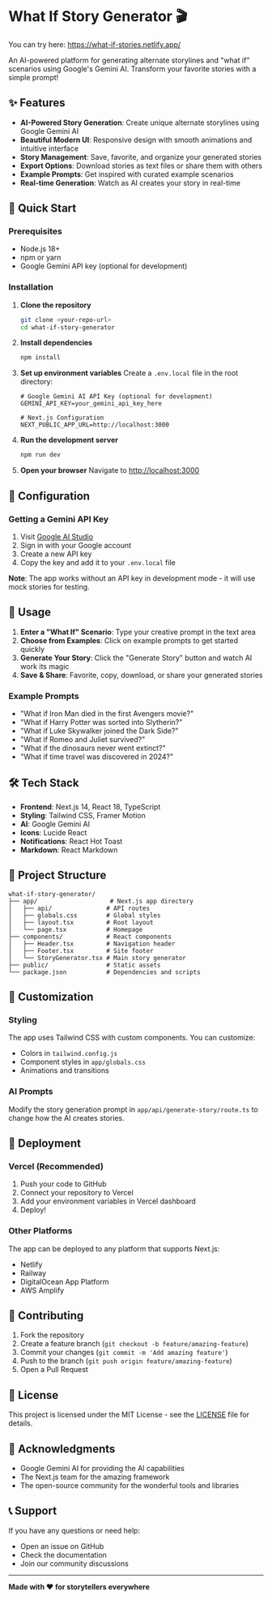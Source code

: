 # What If Story Generator 🎬

You can try here: https://what-if-stories.netlify.app/

An AI-powered platform for generating alternate storylines and "what if" scenarios using Google's Gemini AI. Transform your favorite stories with a simple prompt!

## ✨ Features

- **AI-Powered Story Generation**: Create unique alternate storylines using Google Gemini AI
- **Beautiful Modern UI**: Responsive design with smooth animations and intuitive interface
- **Story Management**: Save, favorite, and organize your generated stories
- **Export Options**: Download stories as text files or share them with others
- **Example Prompts**: Get inspired with curated example scenarios
- **Real-time Generation**: Watch as AI creates your story in real-time

## 🚀 Quick Start

### Prerequisites

- Node.js 18+ 
- npm or yarn
- Google Gemini API key (optional for development)

### Installation

1. **Clone the repository**
   ```bash
   git clone <your-repo-url>
   cd what-if-story-generator
   ```

2. **Install dependencies**
   ```bash
   npm install
   ```

3. **Set up environment variables**
   Create a `.env.local` file in the root directory:
   ```env
   # Google Gemini AI API Key (optional for development)
   GEMINI_API_KEY=your_gemini_api_key_here
   
   # Next.js Configuration
   NEXT_PUBLIC_APP_URL=http://localhost:3000
   ```

4. **Run the development server**
   ```bash
   npm run dev
   ```

5. **Open your browser**
   Navigate to [http://localhost:3000](http://localhost:3000)

## 🔧 Configuration

### Getting a Gemini API Key

1. Visit [Google AI Studio](https://makersuite.google.com/app/apikey)
2. Sign in with your Google account
3. Create a new API key
4. Copy the key and add it to your `.env.local` file

**Note**: The app works without an API key in development mode - it will use mock stories for testing.

## 🎯 Usage

1. **Enter a "What If" Scenario**: Type your creative prompt in the text area
2. **Choose from Examples**: Click on example prompts to get started quickly
3. **Generate Your Story**: Click the "Generate Story" button and watch AI work its magic
4. **Save & Share**: Favorite, copy, download, or share your generated stories

### Example Prompts

- "What if Iron Man died in the first Avengers movie?"
- "What if Harry Potter was sorted into Slytherin?"
- "What if Luke Skywalker joined the Dark Side?"
- "What if Romeo and Juliet survived?"
- "What if the dinosaurs never went extinct?"
- "What if time travel was discovered in 2024?"

## 🛠️ Tech Stack

- **Frontend**: Next.js 14, React 18, TypeScript
- **Styling**: Tailwind CSS, Framer Motion
- **AI**: Google Gemini AI
- **Icons**: Lucide React
- **Notifications**: React Hot Toast
- **Markdown**: React Markdown

## 📁 Project Structure

```
what-if-story-generator/
├── app/                    # Next.js app directory
│   ├── api/               # API routes
│   ├── globals.css        # Global styles
│   ├── layout.tsx         # Root layout
│   └── page.tsx           # Homepage
├── components/            # React components
│   ├── Header.tsx         # Navigation header
│   ├── Footer.tsx         # Site footer
│   └── StoryGenerator.tsx # Main story generator
├── public/                # Static assets
└── package.json           # Dependencies and scripts
```

## 🎨 Customization

### Styling

The app uses Tailwind CSS with custom components. You can customize:

- Colors in `tailwind.config.js`
- Component styles in `app/globals.css`
- Animations and transitions

### AI Prompts

Modify the story generation prompt in `app/api/generate-story/route.ts` to change how the AI creates stories.

## 🚀 Deployment

### Vercel (Recommended)

1. Push your code to GitHub
2. Connect your repository to Vercel
3. Add your environment variables in Vercel dashboard
4. Deploy!

### Other Platforms

The app can be deployed to any platform that supports Next.js:
- Netlify
- Railway
- DigitalOcean App Platform
- AWS Amplify

## 🤝 Contributing

1. Fork the repository
2. Create a feature branch (`git checkout -b feature/amazing-feature`)
3. Commit your changes (`git commit -m 'Add amazing feature'`)
4. Push to the branch (`git push origin feature/amazing-feature`)
5. Open a Pull Request

## 📝 License

This project is licensed under the MIT License - see the [LICENSE](LICENSE) file for details.

## 🙏 Acknowledgments

- Google Gemini AI for providing the AI capabilities
- The Next.js team for the amazing framework
- The open-source community for the wonderful tools and libraries

## 📞 Support

If you have any questions or need help:

- Open an issue on GitHub
- Check the documentation
- Join our community discussions

---

**Made with ❤️ for storytellers everywhere** 